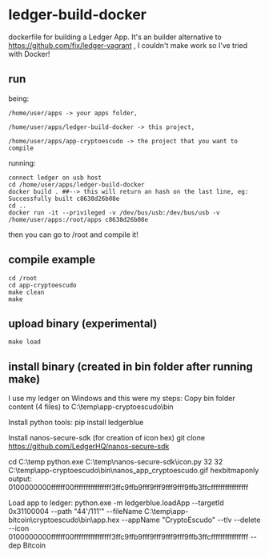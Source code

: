 # ledger-build-docker
dockerfile for building a Ledger App. It's an builder alternative to https://github.com/fix/ledger-vagrant , I couldn't make work so I've tried with Docker!

## run

being:
 
    /home/user/apps -> your apps folder, 

    /home/user/apps/ledger-build-docker -> this project,

    /home/user/apps/app-cryptoescudo -> the project that you want to compile

running:

    connect ledger on usb host
    cd /home/user/apps/ledger-build-docker
    docker build . ##--> this will return an hash on the last line, eg: Successfully built c8638d26b08e
    cd ..
    docker run -it --privileged -v /dev/bus/usb:/dev/bus/usb -v /home/user/apps:/root/apps c8638d26b08e

then you can go to /root and compile it!

## compile example

	cd /root
	cd app-cryptoescudo
	make clean
	make
	
## upload binary (experimental)
	make load
	
## install binary (created in bin folder after running make)

I use my ledger on Windows and this were my steps:
	Copy bin folder content (4 files) to C:\temp\app-cryptoescudo\bin
	
Install python tools:
	pip install ledgerblue

Install nanos-secure-sdk (for creation of icon hex)
git clone https://github.com/LedgerHQ/nanos-secure-sdk

cd C:\temp
python.exe C:\temp\nanos-secure-sdk\icon.py 32 32 C:\temp\app-cryptoescudo\bin\nanos_app_cryptoescudo.gif hexbitmaponly
output: 0100000000ffffff00ffffffffffffffff3ffc9ffb9fff9fff9fff9fff9ffb3ffcffffffffffffffff

Load app to ledger:
python.exe -m ledgerblue.loadApp --targetId 0x31100004 --path "44'/111'" --fileName C:\temp\app-bitcoin\cryptoescudo\bin\app.hex --appName "CryptoEscudo" --tlv --delete --icon 0100000000ffffff00ffffffffffffffff3ffc9ffb9fff9fff9fff9fff9ffb3ffcffffffffffffffff --dep Bitcoin





